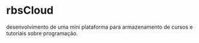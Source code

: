 # rbsCloud
 desenvolvimento de uma mini plataforma para armazenamento de cursos e tutoriais sobre programação.
